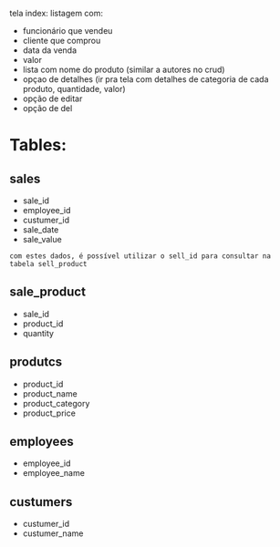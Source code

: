 tela index: 
listagem com:
- funcionário que vendeu
- cliente que comprou
- data da venda
- valor
- lista com nome do produto (similar a autores no crud)
- opçao de detalhes (ir pra tela com detalhes de categoria de cada produto, quantidade, valor)
- opção de editar
- opção de del



# Tables:
## sales
- sale_id
- employee_id
- custumer_id
- sale_date
- sale_value

`com estes dados, é possível utilizar o sell_id para consultar na tabela sell_product`

## sale_product
- sale_id
- product_id
- quantity

## produtcs
- product_id
- product_name
- product_category
- product_price

## employees
- employee_id
- employee_name

## custumers
- custumer_id
- custumer_name
